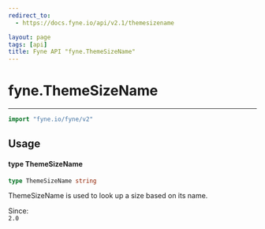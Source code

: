 ```yaml
---
redirect_to:
  - https://docs.fyne.io/api/v2.1/themesizename

layout: page
tags: [api]
title: Fyne API "fyne.ThemeSizeName"
---
```



# fyne.ThemeSizeName
---
```go
import "fyne.io/fyne/v2"
```

## Usage

#### type ThemeSizeName

```go
type ThemeSizeName string
```

ThemeSizeName is used to look up a size based on its name.


<div class="since">Since: <code>
2.0</code></div>
